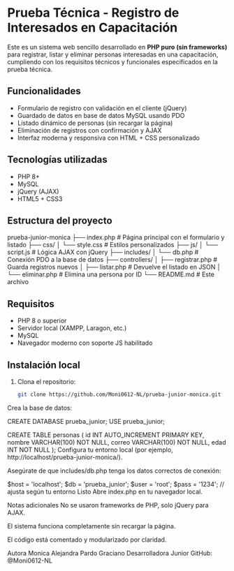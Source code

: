 # Prueba Técnica - Registro de Interesados en Capacitación

Este es un sistema web sencillo desarrollado en **PHP puro (sin frameworks)** para registrar, listar y eliminar personas interesadas en una capacitación, cumpliendo con los requisitos técnicos y funcionales especificados en la prueba técnica.

## Funcionalidades

- Formulario de registro con validación en el cliente (jQuery)
- Guardado de datos en base de datos MySQL usando PDO
- Listado dinámico de personas (sin recargar la página)
- Eliminación de registros con confirmación y AJAX
- Interfaz moderna y responsiva con HTML + CSS personalizado

## Tecnologías utilizadas

- PHP 8+
- MySQL
- jQuery (AJAX)
- HTML5 + CSS3

## Estructura del proyecto

prueba-junior-monica
├── index.php # Página principal con el formulario y listado
├── css/
│ └── style.css # Estilos personalizados
├── js/
│ └── script.js # Lógica AJAX con jQuery
├── includes/
│ └── db.php # Conexión PDO a la base de datos
├── controllers/
│ ├── registrar.php # Guarda registros nuevos
│ ├── listar.php # Devuelve el listado en JSON
│ └── eliminar.php # Elimina una persona por ID
└── README.md # Este archivo

## Requisitos

- PHP 8 o superior
- Servidor local (XAMPP, Laragon, etc.)
- MySQL
- Navegador moderno con soporte JS habilitado

## Instalación local

1. Clona el repositorio:
   ```bash
   git clone https://github.com/Moni0612-NL/prueba-junior-monica.git

Crea la base de datos:

CREATE DATABASE prueba_junior;
USE prueba_junior;

CREATE TABLE personas (
  id INT AUTO_INCREMENT PRIMARY KEY,
  nombre VARCHAR(100) NOT NULL,
  correo VARCHAR(100) NOT NULL,
  edad INT NOT NULL
);
Configura tu entorno local (por ejemplo, http://localhost/prueba-junior-monica/).

Asegúrate de que includes/db.php tenga los datos correctos de conexión:

$host = 'localhost';
$db = 'prueba_junior';
$user = 'root';
$pass = '1234'; // ajusta según tu entorno
Listo Abre index.php en tu navegador local.

Notas adicionales
No se usaron frameworks de PHP, solo jQuery para AJAX.

El sistema funciona completamente sin recargar la página.

El código está comentado y modularizado por claridad.

Autora
Monica Alejandra Pardo Graciano
Desarrolladora Junior
GitHub: @Moni0612-NL

 
